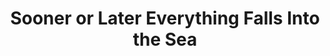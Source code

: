 ---
authors: Sarah Pinsker
title: Sooner or Later Everything Falls Into the Sea
layout: book
link: false
---
